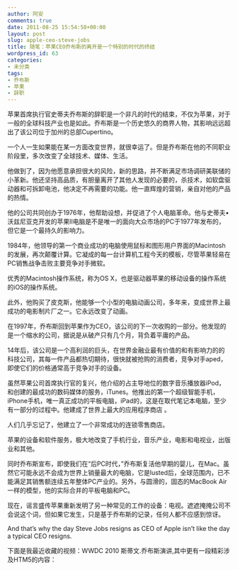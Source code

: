```yaml
---
author: 阿安
comments: true
date: 2011-08-25 15:54:58+00:00
layout: post
slug: apple-ceo-steve-jobs
title: 随笔：苹果CEO乔布斯的离开是一个特别的时代的终结
wordpress_id: 63
categories:
- 未分类
tags:
- 乔布斯
- 苹果
- 辞职
---
```


苹果首席执行官史蒂夫乔布斯的辞职是一个非凡的时代的结束，不仅为苹果，对于一般的全球科技产业也是如此。乔布斯是一个历史悠久的商界人物，其影响远远超出了该公司位于加州的总部Cupertino。
<!-- more -->
一个人一生如果能在某一方面改变世界，就很幸运了。但是乔布斯在他的不同职业阶段里，多次改变了全球技术、媒体、生活。

他做到了，因为他愿意承担很大的风险，新的思路，并不断满足市场调研美联储的小革新。他还坚持高品质，有胆量离开了其他人发现的必要的，杀技术，如软盘驱动器和可拆卸电池，他决定不再需要的功能。他一直辉煌的营销，亲自对他的产品的热情。

他的公司共同创办于1976年，他帮助设想，并促进了个人电脑革命。他与史蒂夫•沃兹尼亚克开发的苹果II电脑是不是唯一的面向大众市场的PC于1977年发布的，但它是一个最持久的影响力。

1984年，他领导的第一个商业成功的电脑使用鼠标和图形用户界面的Macintosh的发展，再次颠覆计算。它凝成的每一台计算机工程今天的模板，尽管苹果轻易在PC销售战争击败主要竞争对手微软。

优秀的Macintosh操作系统，称为OS X，也是驱动器苹果的移动设备的操作系统的iOS的操作系统。

此外，他购买了皮克斯，他能够一个小型的电脑动画公司，多年来，变成世界上最成功的电影制片厂之​​一。它永远改变了动画。

在1997年，乔布斯回到苹果作为CEO，该公司的下一次收购的一部分。他发现的是一个缩水的公司，据说是从破产只有几个月，背负着平庸的产品。

14年后，该公司是一个高利润的巨头，在世界金融业最有价值的和有影响力的的科技公司，其每一件产品都热切期待，很快就被抢购的消费者，竞争对手aped，即使它们的价格通常高于竞争对手的设备。

虽然苹果公司首席执行官的复兴，他介绍的占主导地位的数字音乐播放器iPod，和创建的最成功的数码媒体的服务，iTunes。他推出的第一个超级智能手机，iPhone手机，唯一真正成功的平板电脑，iPad的，这是在取代笔记本电脑，至少有一部分的过程中。他建成了世界上最大的应用程序商店 。

人们几乎忘记了，他建立了一个非常成功的连锁零售商店。

苹果的设备和软件服务，极大地改变了手机行业，音乐产业，电影和电视业，出版业和其他。

同时乔布斯宣布，即使我们在“后PC时代，”乔布斯复活他早期的婴儿，在Mac。虽然它可能永远不会成为世界上销量最大的电脑，它是lusted后，全球范围内，已不能满足其销售额连续五年整体PC产业的。另外，与圆滑的，固态的MacBook Air一样的模型，他的实际合并的平板电脑和PC。

现在，谣言盛传苹果重新发明了另一种常见的工作的设备：电视。遮遮掩掩公司不会说这个词，但如果它发生，只是基于乔布斯的记录，任何人都不应感到惊讶。

And that’s why the day Steve Jobs resigns as CEO of Apple isn’t like the day a typical CEO resigns.

下面是我最近收藏的视频：WWDC 2010 斯蒂文.乔布斯演讲,其中更有一段精彩涉及HTM5的内容：



